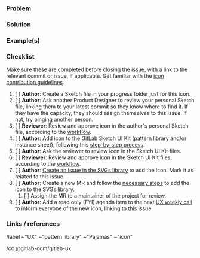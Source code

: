 ### Problem
<!-- What’s the problem that this icon solves? Why is it worth solving? --> 

### Solution
<!-- What’s the solution and why is it like that? Is the icon properly associated with the behavior it describes? Is there an existing icon in use that might conflict with this new one? Does the icon require any variants; for example, an outlined version, or versions showing status, new / opened / closed, etc,? -->

### Example(s)
<!-- One or more images showing the icon in use. -->

### Checklist

Make sure these are completed before closing the issue, with a link to the
relevant commit or issue, if applicable. Get familiar with the [icon
contribution
guidelines](https://gitlab.com/gitlab-org/gitlab-design/blob/master/doc/sketch-ui-kit.md#icons).

1. [ ] **Author**: Create a Sketch file in your progress folder just for this
   icon.
1. [ ] **Author**: Ask another Product Designer to review your personal Sketch
   file, linking them to your latest commit so they know where to find it. If
   they have the capacity, they should assign themselves to this issue. If not,
   try pinging another person.
1. [ ] **Reviewer**: Review and approve icon in the author's personal Sketch
   file, according to the [workflow](https://gitlab.com/gitlab-org/gitlab-design/blob/master/doc/sketch-ui-kit.md#sketch-workflow).
1. [ ] **Author**: Add icon to the GitLab Sketch UI Kit (pattern library and/or
   instance sheet), following this [step-by-step
   process](https://gitlab.com/gitlab-org/gitlab-design/blob/master/doc/sketch-ui-kit.md#when-changes-are-approved).
1. [ ] **Author**: Ask the reviewer to review icon in the Sketch UI Kit files.
1. [ ] **Reviewer**: Review and approve icon in the Sketch UI Kit files,
   according to the [workflow](https://gitlab.com/gitlab-org/gitlab-design/blob/master/doc/sketch-ui-kit.md#sketch-workflow).
1. [ ] **Author**: [Create an issue in the SVGs
   library](https://gitlab.com/gitlab-org/gitlab-svgs/issues/new) to add the
   icon. Mark it as related to this issue.
1. [ ] **Author**: Create a new MR and follow the [necessary steps](https://gitlab.com/gitlab-org/gitlab-svgs#exporting-icons-from-sketch) to add the icon to the SVGs library.
    1. [ ] Assign the MR to a maintainer of the project for review.
1. [ ] **Author**: Add a read only (FYI) agenda item to the next [UX weekly
   call](https://docs.google.com/document/d/189WZO7uTlZCznzae2gqLqFn55koNl3-pHvU-eVnvG9c/edit?usp=sharing)
   to inform everyone of the new icon, linking to this issue.

### Links / references

<!-- Add external links and references if necessary -->

/label ~"UX" ~"pattern library" ~"Pajamas" ~"icon"

/cc @gitlab-com/gitlab-ux
